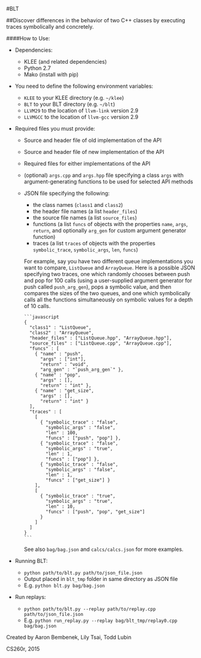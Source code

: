 #BLT

##Discover differences in the behavior of two C++ classes by executing traces symbolically and concretely.

####How to Use:
- Dependencies:
  - KLEE (and related dependencies)
  - Python 2.7
  - Mako (install with pip)
- You need to define the following environment variables:
  - `KLEE` to your KLEE directory (e.g. `~/klee`)
  - `BLT` to your BLT directory (e.g. `~/blt`)
  - `LLVM29` to the location of `llvm-link` version 2.9
  - `LLVMGCC` to the location of `llvm-gcc` version 2.9
- Required files you must provide:
  - Source and header file of old implementation of the API
  - Source and header file of new implementation of the API 
  - Required files for either implementations of the API 
  - (optional) `args.cpp` and `args.hpp` file specifying a class `args` with argument-generating functions to be used for selected API methods 
  - JSON file specifying the following:
      - the class names (`class1` and `class2`)
      - the header file names (a list `header_files`)
      - the source file names (a list `source_files`)
      - functions (a list `funcs` of objects with the properties `name`, `args`, `return`, and optionally `arg_gen` for custom argument generator function)
      - traces (a list `traces` of objects with the properties `symbolic_trace`, `symbolic_args`, `len`, `funcs`)

      For example, say you have two different queue implementations you want
      to compare, `ListQueue` and `ArrayQueue`. Here is a possible JSON specifying two
      traces, one which randomly chooses between push and pop for 100 calls (using
      a user-supplied argument generator for push called `push_arg_gen`),
      pops a symbolic value, and then compares the sizes of the two queues, and one
      which symbolically calls all the functions simultaneously on symbolic values
      for a depth of 10 calls. 

        ```javascript
        {
          "class1" : "ListQueue",
          "class2" : "ArrayQueue",
          "header_files" : ["ListQueue.hpp", "ArrayQueue.hpp"],
          "source_files" : ["ListQueue.cpp", "ArrayQueue.cpp"],
          "funcs" : [
            { "name" : "push",
              "args" : ["int"],
              "return" : "void",
              "arg_gen" : "`push_arg_gen`" },
            { "name" : "pop",
              "args" : [],
              "return" : "int" },
            { "name" : "get_size",
              "args" : [],
              "return" : "int" }
          ],
          "traces" : [
            [
              { "symbolic_trace" : "false",
                "symbolic_args" : "false",
                "len" : 100,
                "funcs" : ["push", "pop"] },
              { "symbolic_trace" : "false",
                "symbolic_args" : "true",
                "len" : 1,
                "funcs" : ["pop"] },
              { "symbolic_trace" : "false",
                "symbolic_args" : "false",
                "len" : 1,
                "funcs" : ["get_size"] }
            ],
            [
              { "symbolic_trace" : "true",
                "symbolic_args" : "true",
                "len" : 10,
                "funcs" : ["push", "pop", "get_size"]
              }
            ]
          ]
        }
        ```
        
      See also `bag/bag.json` and `calcs/calcs.json` for more examples.

- Running BLT:
    - `python path/to/blt.py path/to/json_file.json`
    - Output placed in `blt_tmp` folder in same directory as JSON file
    - E.g. `python blt.py bag/bag.json`

- Run replays:
    - `python path/to/blt.py --replay path/to/replay.cpp path/to/json_file.json`
    - E.g. `python run_replay.py --replay bag/blt_tmp/replay0.cpp bag/bag.json`

Created by Aaron Bembenek, Lily Tsai, Todd Lubin

CS260r, 2015

